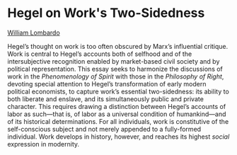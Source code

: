 # Hegel on Work's Two-Sidedness

[William Lombardo](../bios/lombardo.md)

Hegel’s thought on work is too often obscured by Marx’s influential critique.
Work is central to Hegel’s accounts both of selfhood and of the intersubjective
recognition enabled by market-based civil society and by political
representation. This essay seeks to harmonize the discussions of work in the
*Phenomenology of Spirit* with those in the *Philosophy of Right*, devoting special
attention to Hegel’s transformation of early modern political economists, to
capture work’s essential two-sidedness: its ability to both liberate and
enslave, and its simultaneously public and private character. This requires
drawing a distinction between Hegel’s accounts of labor as such—that is, of
labor as a universal condition of humankind—and of its historical
determinations. For all individuals, work is constitutive of the self-conscious
subject and not merely appended to a fully-formed individual. Work develops in
history, however, and reaches its highest *social* expression in modernity. 

